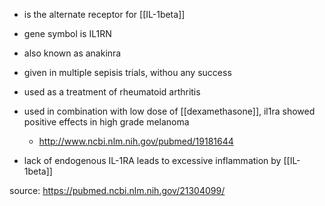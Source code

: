 - is the alternate receptor for [[IL-1beta]]
- gene symbol is IL1RN 
- also known as anakinra 

- given in multiple sepisis trials, withou any success
- used as a treatment of rheumatoid arthritis 
- used in combination with low dose of [[dexamethasone]], il1ra showed positive effects in high grade melanoma
	- http://www.ncbi.nlm.nih.gov/pubmed/19181644


- lack of endogenous IL-1RA leads to excessive inflammation by [[IL-1beta]]



source: https://pubmed.ncbi.nlm.nih.gov/21304099/